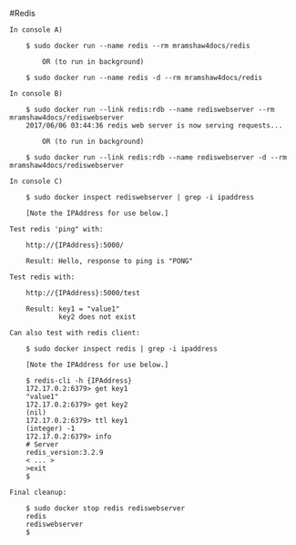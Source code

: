 #Redis

    In console A)

        $ sudo docker run --name redis --rm mramshaw4docs/redis
        
            OR (to run in background)
            
        $ sudo docker run --name redis -d --rm mramshaw4docs/redis

    In console B)

        $ sudo docker run --link redis:rdb --name rediswebserver --rm mramshaw4docs/rediswebserver
        2017/06/06 03:44:36 redis web server is now serving requests...

            OR (to run in background)
        
        $ sudo docker run --link redis:rdb --name rediswebserver -d --rm mramshaw4docs/rediswebserver

    In console C)

        $ sudo docker inspect rediswebserver | grep -i ipaddress

        [Note the IPAddress for use below.]
        
    Test redis 'ping" with:
    
        http://{IPAddress}:5000/
        
        Result: Hello, response to ping is "PONG"

    Test redis with:
    
        http://{IPAddress}:5000/test
        
        Result: key1 = "value1"
                key2 does not exist

    Can also test with redis client:

        $ sudo docker inspect redis | grep -i ipaddress
        
        [Note the IPAddress for use below.]
    
        $ redis-cli -h {IPAddress}
        172.17.0.2:6379> get key1
        "value1"
        172.17.0.2:6379> get key2
        (nil)
        172.17.0.2:6379> ttl key1
        (integer) -1
        172.17.0.2:6379> info
        # Server
        redis_version:3.2.9
        < ... >
        >exit
        $

    Final cleanup:
    
        $ sudo docker stop redis rediswebserver
        redis
        rediswebserver
        $
        
